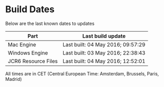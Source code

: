 # Build Dates

Below are the last known dates to updates

Part | Last build update
-----|-----
Mac Engine | Last built: 04 May 2016; 09:57:29
Windows Engine | Last built: 03 May 2016; 22:38:43
JCR6 Resource Files | Last built: 04 May 2016; 12:52:01
All times are in CET (Central European Time: Amsterdam, Brussels, Paris, Madrid)



